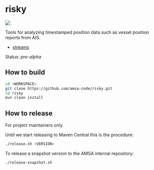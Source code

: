 risky
=====

<a href="https://travis-ci.org/amsa-code/risky"><img src="https://travis-ci.org/amsa-code/risky.svg"/></a>

Tools for analyzing timestamped position data such as vessel position reports from AIS.

* [streams](streams)

Status: *pre-alpha*

How to build
----------------

```bash
cd <WORKSPACE>
git clone https://github.com/amsa-code/risky.git
cd risky
mvn clean install
```

How to release
---------------
For project maintainers only.

Until we start releasing to Maven Central this is the procedure:

```bash
./release.sh <VERSION>
```

To release a snapshot version to the AMSA internal repository:

```bash
./release-snapshot.sh
```
